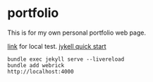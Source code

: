 # portfolio
This is for my own personal portfolio web page.

[link](http://localhost:4000) for local test.
[jykell quick start](https://jekyllrb.com/docs/)

```
bundle exec jekyll serve --livereload
bundle add webrick
http://localhost:4000
```
